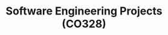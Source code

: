 ---
layout: project_cat
title: Software Engineering Projects (CO328)
nav_order: 6
permalink: /co328/
has_children: true

code: co328
type: COURSE
parent: Home
has_toc: true
default_thumb_image: /data/categories/co328/thumbnail.jpg
description: This section contains projects conducted as a partial requirement to complete the course CO328 - Software Engineering. Usually, these projects are conducted by groups of 3 students. The course focus on using software architectures and software project management experience.
---
